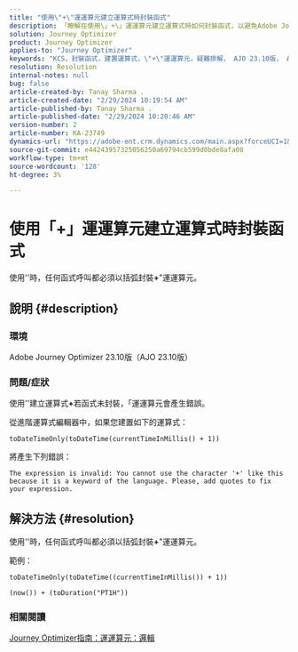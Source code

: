```yaml
---
title: "使用\"+\"運運算元建立運算式時封裝函式"
description: 「瞭解在使用\」+\」運運算元建立運算式時如何封裝函式，以避免Adobe Journey Optimizer 23.10版發生錯誤。」
solution: Journey Optimizer
product: Journey Optimizer
applies-to: "Journey Optimizer"
keywords: "KCS，封裝函式，建置運算式，\"+\"運運算元，疑難排解， AJO 23.10版， Adobe Journey Optimizer 23.10版"
resolution: Resolution
internal-notes: null
bug: false
article-created-by: Tanay Sharma .
article-created-date: "2/29/2024 10:19:54 AM"
article-published-by: Tanay Sharma .
article-published-date: "2/29/2024 10:20:46 AM"
version-number: 2
article-number: KA-23749
dynamics-url: "https://adobe-ent.crm.dynamics.com/main.aspx?forceUCI=1&pagetype=entityrecord&etn=knowledgearticle&id=18ffcf12-ecd6-ee11-9078-00224804dfb5"
source-git-commit: e44243957325056250a69794cb599d0bde8afa08
workflow-type: tm+mt
source-wordcount: '128'
ht-degree: 3%

---
```


# 使用「+」運運算元建立運算式時封裝函式


使用&#39;&#39;時，任何函式呼叫都必須以括弧封裝<b>+</b>&quot;運運算元。

## 說明 {#description}


### 環境

Adobe Journey Optimizer 23.10版（AJO 23.10版）

### 問題/症狀

使用&#39;&#39;建立運算式<b>+</b>若函式未封裝，「運運算元會產生錯誤。

從進階運算式編輯器中，如果您建置如下的運算式：


```
toDateTimeOnly(toDateTime(currentTimeInMillis() + 1))
```


將產生下列錯誤：


```
The expression is invalid: You cannot use the character '+' like this because it is a keyword of the language. Please, add quotes to fix your expression.
```



## 解決方法 {#resolution}


使用&#39;&#39;時，任何函式呼叫都必須以括弧封裝<b>+</b>&quot;運運算元。

範例：


```
toDateTimeOnly(toDateTime((currentTimeInMillis()) + 1))
```



```
(now()) + (toDuration("PT1H"))
```


### 相關閱讀

[Journey Optimizer指南：運運算元：邏輯](https://experienceleague.adobe.com/docs/journey-optimizer/using/orchestrate-journeys/building-advanced-conditions-journeys/syntax/operators.html#%2B-2)
